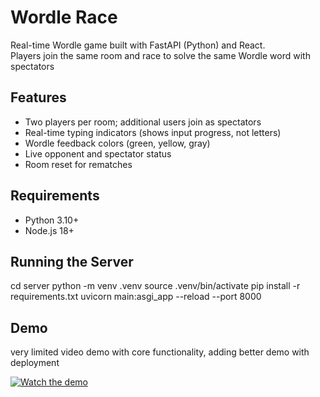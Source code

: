 # Wordle Race

Real-time Wordle game built with FastAPI (Python) and React.  
Players join the same room and race to solve the same Wordle word with spectators

## Features
- Two players per room; additional users join as spectators
- Real-time typing indicators (shows input progress, not letters)
- Wordle feedback colors (green, yellow, gray)
- Live opponent and spectator status
- Room reset for rematches

## Requirements
- Python 3.10+
- Node.js 18+

## Running the Server
cd server
python -m venv .venv
source .venv/bin/activate
pip install -r requirements.txt
uvicorn main:asgi_app --reload --port 8000

## Demo
very limited video demo with core functionality, adding better demo with deployment

[![Watch the demo](https://img.youtube.com/vi/K1UTSqVM930/hqdefault.jpg)](https://youtu.be/K1UTSqVM930)


